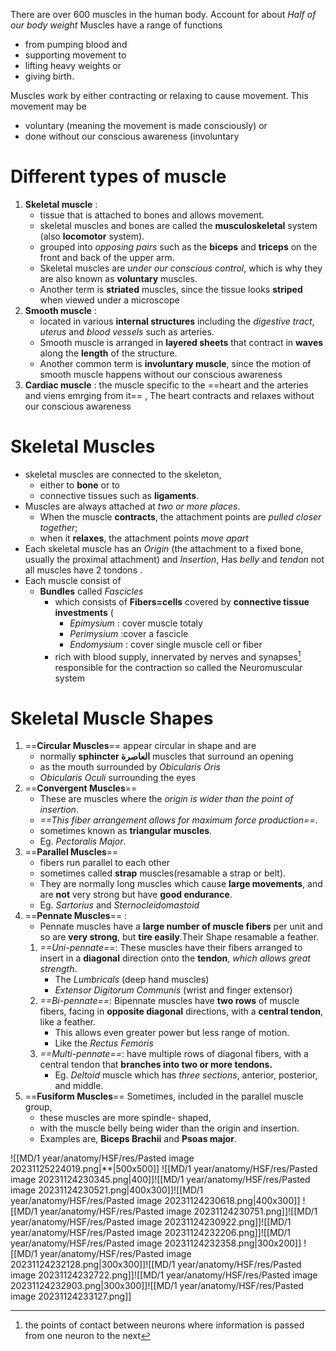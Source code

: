 There are over 600 muscles in the human body. Account for about *Half of our body weight* 
Muscles have a range of functions 
- from pumping blood and
- supporting movement to
- lifting heavy weights or
- giving birth.

Muscles work by either contracting or relaxing to cause movement. This movement may be
- voluntary (meaning the movement is made consciously) or
- done without our conscious awareness (involuntary 

# Different types of muscle
1. **Skeletal muscle**  : 
	-  tissue that is attached to bones and allows movement. 
	- skeletal muscles and bones are called the **musculoskeletal** system (also  **locomotor** system). 
	-  grouped into *opposing pairs* such as the **biceps** and **triceps** on the front and back of the upper arm.
	- Skeletal muscles are *under our conscious control*, which is why they are also known as **voluntary** muscles. 
	- Another term is **striated** muscles, since the tissue looks **striped** when viewed under a microscope
1. **Smooth muscle** : 
	- located in various **internal structures** including the *digestive tract*, *uterus* and *blood vessels* such as arteries. 
	- Smooth muscle is arranged in **layered sheets** that contract in **waves** along the **length** of the structure.
	- Another common term is **involuntary muscle**, since the motion of smooth muscle happens without our conscious awareness
1. **Cardiac muscle** : the muscle specific to the ==heart and the arteries and viens emrging from it== , The heart contracts and relaxes without our conscious awareness 

# Skeletal Muscles 
- skeletal muscles are connected to the skeleton,
	- either to **bone** or to 
	- connective tissues such as **ligaments**. 
- Muscles are always attached at *two or more places*.
	- When the muscle **contracts**, the attachment points are *pulled closer together*;
	- when it **relaxes**, the attachment points *move apart* 
- Each skeletal muscle has an *Origin*  (the attachment to a fixed bone, usually the proximal attachment) and *Insertion*, Has *belly* and *tendon* not all muscles have 2 tondons .
- Each muscle consist of 
	- **Bundles** called *Fascicles* 
		- which consists of **Fibers=cells** covered by **connective tissue investments** (
			- *Epimysium* : cover muscle totaly
			- *Perimysium*  :cover a fascicle 
			- *Endomysium*  : cover single muscle cell or fiber 
		- rich with blood supply, innervated by nerves and synapses[^1] responsible for the contraction so called the Neuromuscular system

[^1]:the points of contact between neurons where information is passed from one neuron to the next

# Skeletal Muscle Shapes 
1. ==**Circular Muscles**==   appear circular in shape and are
	- normally **sphincter العاصرة** muscles that surround an opening
	- as the mouth surrounded by *Obicularis Oris*  
	- *Obicularis Oculi* surrounding the eyes
2. ==**Convergent Muscles**== 
	- These are muscles where the *origin is wider than the point of insertion*.
	- *==This fiber arrangement allows for maximum force production==*.
	-  sometimes known as **triangular muscles**.
	- Eg. *Pectoralis Major*.
1. ==**Parallel Muscles**== 
	-  fibers  run parallel to each other
	-  sometimes called **strap** muscles(resamable a strap or belt). 
	- They are normally long muscles which cause **large movements**, and are **not** very strong but have **good endurance**.
	- Eg.  *Sartorius* and *Sternocleidomastoid*
1. ==**Pennate Muscles**== :
	- Pennate muscles have a **large number of muscle fibers** per unit and so are **very strong**, but **tire easily**.Their Shape resamable  a feather.
	1. *==Uni-pennate==*: These muscles have their fibers arranged to insert in a **diagonal** direction onto the **tendon**, *which allows great strength*. 
		-  The *Lumbricals* (deep hand muscles) 
		- *Extensor Digitorum Communis* (wrist and finger extensor)
	1.  *==Bi-pennate==*: Bipennate muscles have **two rows** of muscle fibers, facing in **opposite diagonal** directions, with a **central tendon**, like a feather. 
		- This allows even greater power but less range of motion.
		- Like the *Rectus Femoris* 
	3. *==Multi-pennate==*:  have multiple rows of diagonal fibers, with a central tendon that **branches into two or more tendons.**
		- Eg. *Deltoid* muscle which has *three sections*, anterior, posterior, and middle.
1. ==**Fusiform Muscles**== Sometimes, included in the parallel muscle group, 
	- these muscles are more spindle- shaped, 
	- with the muscle belly being wider than the origin and insertion.
	- Examples are, **Biceps Brachii** and **Psoas major**.
	
![[MD/1 year/anatomy/HSF/res/Pasted image 20231125224019.png|**|500x500]]
![[MD/1 year/anatomy/HSF/res/Pasted image 20231124230345.png|400]]![[MD/1 year/anatomy/HSF/res/Pasted image 20231124230521.png|400x300]]![[MD/1 year/anatomy/HSF/res/Pasted image 20231124230618.png|400x300]]
![[MD/1 year/anatomy/HSF/res/Pasted image 20231124230751.png]]![[MD/1 year/anatomy/HSF/res/Pasted image 20231124230922.png]]![[MD/1 year/anatomy/HSF/res/Pasted image 20231124232206.png]]![[MD/1 year/anatomy/HSF/res/Pasted image 20231124232358.png|300x200]]
![[MD/1 year/anatomy/HSF/res/Pasted image 20231124232128.png|300x300]]![[MD/1 year/anatomy/HSF/res/Pasted image 20231124232722.png]]![[MD/1 year/anatomy/HSF/res/Pasted image 20231124232903.png|300x300]]![[MD/1 year/anatomy/HSF/res/Pasted image 20231124233127.png]]